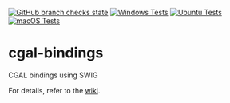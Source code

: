 [![GitHub branch checks state](https://github.com/CGAL/cgal-swig-bindings/actions/workflows/tests.yml/badge.svg)](https://github.com/CGAL/cgal-swig-bindings/actions)
[![Windows Tests](https://github.com/CGAL/cgal-swig-bindings/actions/workflows/windows.yml/badge.svg)](https://github.com/CGAL/cgal-swig-bindings/actions/workflows/windows.yml)
[![Ubuntu Tests](https://github.com/CGAL/cgal-swig-bindings/actions/workflows/ubuntu.yml/badge.svg)](https://github.com/CGAL/cgal-swig-bindings/actions/workflows/ubuntu.yml)
[![macOS Tests](https://github.com/CGAL/cgal-swig-bindings/actions/workflows/macOS.yml/badge.svg)](https://github.com/CGAL/cgal-swig-bindings/actions/workflows/macOS.yml)

# cgal-bindings
CGAL bindings using SWIG

For details, refer to the [wiki](https://github.com/CGAL/cgal-swig-bindings/wiki).
